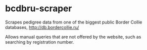 # bcdbru-scraper
Scrapes pedigree data from one of the biggest public Border Collie databases, http://db.bordercollie.ru/

Allows manual queries that are not offered by the website, such as searching by registration number.

